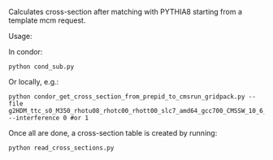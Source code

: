 Calculates cross-section after matching with PYTHIA8 starting from a template mcm request. 


Usage:

In condor:
```
python cond_sub.py
```
Or locally, e.g.:
```
python condor_get_cross_section_from_prepid_to_cmsrun_gridpack.py --file g2HDM_ttc_s0_M350_rhotu08_rhotc00_rhott00_slc7_amd64_gcc700_CMSSW_10_6_0_tarball.tar.xz --interference 0 #or 1
```

Once all are done, a cross-section table is created by running:
```
python read_cross_sections.py
```
